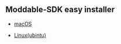 ## Moddable-SDK easy installer
* [macOS](https://github.com/kimio-kosaka/Moddable_fun/tree/master/Installer/mac)<br />

* [Linux(ubintu)](https://github.com/kimio-kosaka/Moddable_fun/tree/master/Installer/linux)

